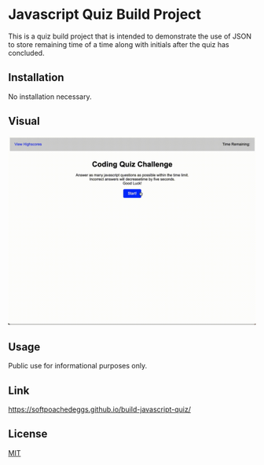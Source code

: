 # Javascript Quiz Build Project

This is a quiz build project that is intended to demonstrate the use of JSON to store remaining time of a time along with initials after the quiz has concluded.  


## Installation

No installation necessary. 

## Visual

![Website Image](https://github.com/SoftPoachedEggs/build-javascript-quiz/blob/38d3d8f6a6f6e7b037f39ad4a8343b98feeb599e/assets/screen%20capture/Screen%20Recording%202023-01-04%20at%2012.46.04%20PM.gif)


## Usage

Public use for informational purposes only. 

## Link

https://softpoachedeggs.github.io/build-javascript-quiz/


## License

[MIT](https://choosealicense.com/licenses/mit/)
